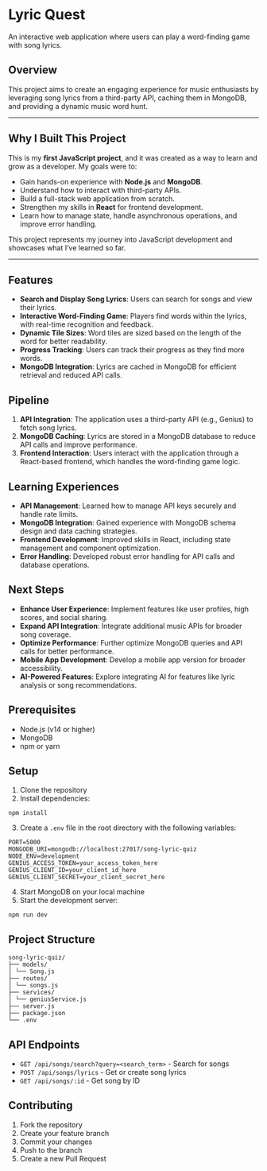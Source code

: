 # Lyric Quest

An interactive web application where users can play a word-finding game with song lyrics.

## Overview

This project aims to create an engaging experience for music enthusiasts by leveraging song lyrics from a third-party API, caching them in MongoDB, and providing a dynamic music word hunt.

---

## **Why I Built This Project**

This is my **first JavaScript project**, and it was created as a way to learn and grow as a developer. My goals were to:

- Gain hands-on experience with **Node.js** and **MongoDB**.
- Understand how to interact with third-party APIs.
- Build a full-stack web application from scratch.
- Strengthen my skills in **React** for frontend development.
- Learn how to manage state, handle asynchronous operations, and improve error handling.

This project represents my journey into JavaScript development and showcases what I’ve learned so far.

---

## Features

- **Search and Display Song Lyrics**: Users can search for songs and view their lyrics.
- **Interactive Word-Finding Game**: Players find words within the lyrics, with real-time recognition and feedback.
- **Dynamic Tile Sizes**: Word tiles are sized based on the length of the word for better readability.
- **Progress Tracking**: Users can track their progress as they find more words.
- **MongoDB Integration**: Lyrics are cached in MongoDB for efficient retrieval and reduced API calls.

## Pipeline

1. **API Integration**: The application uses a third-party API (e.g., Genius) to fetch song lyrics.
2. **MongoDB Caching**: Lyrics are stored in a MongoDB database to reduce API calls and improve performance.
3. **Frontend Interaction**: Users interact with the application through a React-based frontend, which handles the word-finding game logic.

## Learning Experiences

- **API Management**: Learned how to manage API keys securely and handle rate limits.
- **MongoDB Integration**: Gained experience with MongoDB schema design and data caching strategies.
- **Frontend Development**: Improved skills in React, including state management and component optimization.
- **Error Handling**: Developed robust error handling for API calls and database operations.

## Next Steps

- **Enhance User Experience**: Implement features like user profiles, high scores, and social sharing.
- **Expand API Integration**: Integrate additional music APIs for broader song coverage.
- **Optimize Performance**: Further optimize MongoDB queries and API calls for better performance.
- **Mobile App Development**: Develop a mobile app version for broader accessibility.
- **AI-Powered Features**: Explore integrating AI for features like lyric analysis or song recommendations.

## Prerequisites

- Node.js (v14 or higher)
- MongoDB
- npm or yarn

## Setup

1. Clone the repository
2. Install dependencies:

```
npm install
```

3. Create a `.env` file in the root directory with the following variables:

```
PORT=5000
MONGODB_URI=mongodb://localhost:27017/song-lyric-quiz
NODE_ENV=development
GENIUS_ACCESS_TOKEN=your_access_token_here
GENIUS_CLIENT_ID=your_client_id_here
GENIUS_CLIENT_SECRET=your_client_secret_here
```
4. Start MongoDB on your local machine
5. Start the development server:

```
npm run dev
```

## Project Structure

```
song-lyric-quiz/
├── models/
│ └── Song.js
├── routes/
│ └── songs.js
├── services/
│ └── geniusService.js
├── server.js
├── package.json
└── .env
```


## API Endpoints

- `GET /api/songs/search?query=<search_term>` - Search for songs
- `POST /api/songs/lyrics` - Get or create song lyrics
- `GET /api/songs/:id` - Get song by ID

## Contributing

1. Fork the repository
2. Create your feature branch
3. Commit your changes
4. Push to the branch
5. Create a new Pull Request
